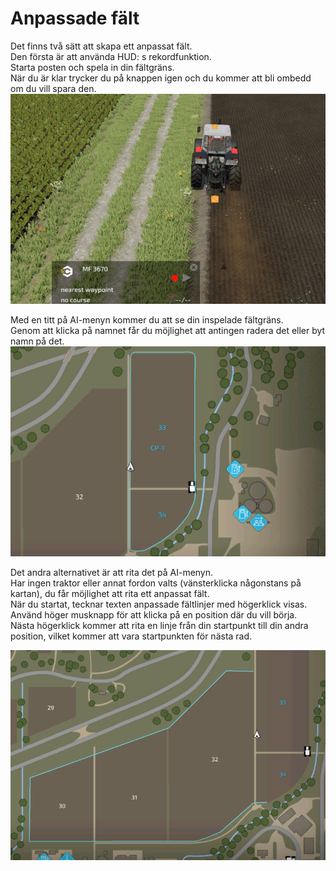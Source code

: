 # Anpassade fält
  
Det finns två sätt att skapa ett anpassat fält.  
Den första är att använda HUD: s rekordfunktion.  
Starta posten och spela in din fältgräns.  
När du är klar trycker du på knappen igen och du kommer att bli ombedd om du vill spara den.
![Image](../assets/images/recordcustomhelp_0_0_765_510.png)
  
Med en titt på AI-menyn kommer du att se din inspelade fältgräns.  
Genom att klicka på namnet får du möjlighet att antingen radera det eller byt namn på det.
![Image](../assets/images/donecustomhelp_0_0_765_510.png)
  
Det andra alternativet är att rita det på AI-menyn.  
Har ingen traktor eller annat fordon valts (vänsterklicka någonstans på kartan), du får möjlighet att rita ett anpassat fält.  
När du startat, tecknar texten anpassade fältlinjer med högerklick visas.  
Använd höger musknapp för att klicka på en position där du vill börja.  
Nästa högerklick kommer att rita en linje från din startpunkt till din andra position, vilket kommer att vara startpunkten för nästa rad.  

![Image](../assets/images/drawcustomhelp_0_0_765_510.png)